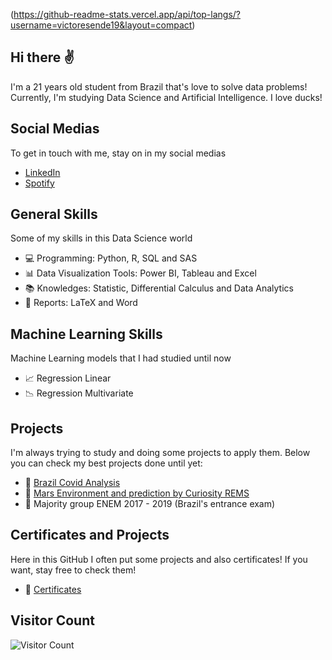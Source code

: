 (https://github-readme-stats.vercel.app/api/top-langs/?username=victoresende19&layout=compact)

## Hi there ✌
I'm a 21 years old student from Brazil that's love to solve data problems! Currently, I'm studying Data Science and Artificial Intelligence. I love ducks! 


## Social Medias 
To get in touch with me, stay on in my social medias
- [LinkedIn](https://www.linkedin.com/in/victor-resende-508b75196/)
- [Spotify](https://open.spotify.com/user/victorresende?si=BAsJ2nxXSxOjjRn8c3uUZw)


## General Skills
Some of my skills in this Data Science world
- 💻 Programming: Python, R, SQL and SAS
- 📊 Data Visualization Tools: Power BI, Tableau and Excel
- 📚 Knowledges: Statistic, Differential Calculus and Data Analytics
- 📃 Reports: LaTeX and Word


## Machine Learning Skills 
Machine Learning models that I had studied until now
- 📈 Regression Linear 
- 📉 Regression Multivariate 

## Projects 
I'm always trying to study and doing some projects to apply them. Below you can check my best projects done until yet:
- 🧱 [Brazil Covid Analysis](https://github.com/victoresende19/Brazil_covid_analysis)
- 🧱 [Mars Environment and prediction by Curiosity REMS](https://github.com/victoresende19/Mars_Curiosity)
- 🧱 Majority group ENEM 2017 - 2019 (Brazil's entrance exam)


## Certificates and Projects 
Here in this GitHub I often put some projects and also certificates! If you want, stay free to check them! 

- 📂 [Certificates](https://github.com/victoresende19/Certificates) 

## Visitor Count
![Visitor Count](https://profile-counter.glitch.me/{victoresende19}/count.svg)
